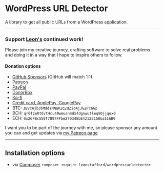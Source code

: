 # WordPress URL Detector

A library to get all public URLs from a WordPress application.

---

### Support [Leon's](https://ljs.dev) continued work!

Please join my creative journey, crafting software to solve real problems and doing it in a way that I hope to inspire others to follow.

#### Donation options

 - [GitHub Sponsors](https://github.com/sponsors/leonstafford) (GitHub will match 1:1)
 - [Patreon](https://www.patreon.com/leonstafford)
 - [PayPal](https://paypal.me/ljsdotdev)
 - [DonorBox](https://donorbox.org/leonstafford)
 - [Ko-fi](https://ko-fi.com/leonstafford)
 - [Credit card, ApplePay, GooglePay](https://ljs.dev)
 - BTC: `3BVcAjb3bMddYNNaK2q2QZioAjJG2Pc6Gp`
 - BCH: `qr0fzu0t6vt4cu49wmuanmd54dgnwutleq80jjqex0`
 - ECH: `0x26FBc559f7897FFbe270348bE4213E150ba116B9`

I want you to be part of the journey with me, so please sponsor any amount you can and get updates via [my Patreon page](https://www.patreon.com/leonstafford)

---

## Installation options

 - via [Composer](https://github.com/composer/composer) `composer require leonstafford/wordpressurldetector`

